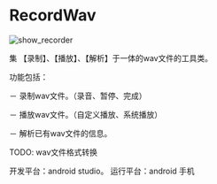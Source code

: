 # RecordWav


![show_recorder](https://github.com/shaoshuai904/RecordWav/blob/master/screens/show_recorder.png)


集 【录制】、【播放】、【解析】于一体的wav文件的工具类。

功能包括：

－ 录制wav文件。（录音、暂停、完成）

－ 播放wav文件。（自定义播放、系统播放）

－ 解析已有wav文件的信息。

TODO: 
  wav文件格式转换


开发平台：android studio。
运行平台：android 手机
